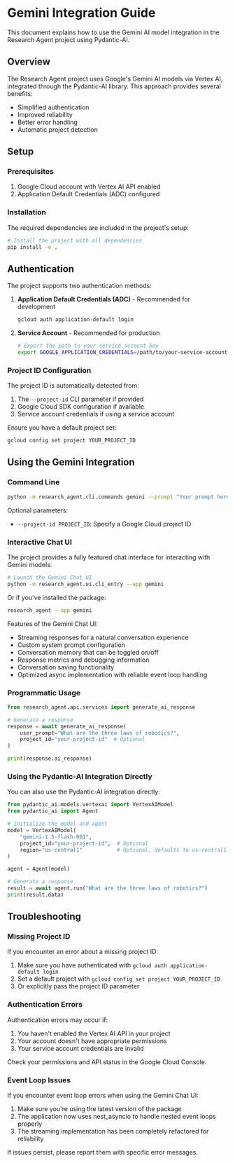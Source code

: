 # Gemini Integration Guide

This document explains how to use the Gemini AI model integration in the Research Agent project using Pydantic-AI.

## Overview

The Research Agent project uses Google's Gemini AI models via Vertex AI, integrated through the Pydantic-AI library. This approach provides several benefits:

- Simplified authentication
- Improved reliability
- Better error handling
- Automatic project detection

## Setup

### Prerequisites

1. Google Cloud account with Vertex AI API enabled
2. Application Default Credentials (ADC) configured

### Installation

The required dependencies are included in the project's setup:

```bash
# Install the project with all dependencies
pip install -e .
```

## Authentication

The project supports two authentication methods:

1. **Application Default Credentials (ADC)** - Recommended for development
   ```bash
   gcloud auth application-default login
   ```

2. **Service Account** - Recommended for production
   ```bash
   # Export the path to your service account key
   export GOOGLE_APPLICATION_CREDENTIALS=/path/to/your-service-account-key.json
   ```

### Project ID Configuration

The project ID is automatically detected from:

1. The `--project-id` CLI parameter if provided
2. Google Cloud SDK configuration if available
3. Service account credentials if using a service account

Ensure you have a default project set:

```bash
gcloud config set project YOUR_PROJECT_ID
```

## Using the Gemini Integration

### Command Line

```bash
python -m research_agent.cli.commands gemini --prompt "Your prompt here"
```

Optional parameters:
- `--project-id PROJECT_ID`: Specify a Google Cloud project ID

### Interactive Chat UI

The project provides a fully featured chat interface for interacting with Gemini models:

```bash
# Launch the Gemini Chat UI
python -m research_agent.ui.cli_entry --app gemini
```

Or if you've installed the package:

```bash
research_agent --app gemini
```

Features of the Gemini Chat UI:
- Streaming responses for a natural conversation experience
- Custom system prompt configuration
- Conversation memory that can be toggled on/off
- Response metrics and debugging information
- Conversation saving functionality
- Optimized async implementation with reliable event loop handling

### Programmatic Usage

```python
from research_agent.api.services import generate_ai_response

# Generate a response
response = await generate_ai_response(
    user_prompt="What are the three laws of robotics?",
    project_id="your-project-id"  # Optional
)

print(response.ai_response)
```

### Using the Pydantic-AI Integration Directly

You can also use the Pydantic-AI integration directly:

```python
from pydantic_ai.models.vertexai import VertexAIModel
from pydantic_ai import Agent

# Initialize the model and agent
model = VertexAIModel(
    "gemini-1.5-flash-001",
    project_id="your-project-id",  # Optional
    region="us-central1"           # Optional, defaults to us-central1
)

agent = Agent(model)

# Generate a response
result = await agent.run("What are the three laws of robotics?")
print(result.data)
```

## Troubleshooting

### Missing Project ID

If you encounter an error about a missing project ID:

1. Make sure you have authenticated with `gcloud auth application-default login`
2. Set a default project with `gcloud config set project YOUR_PROJECT_ID`
3. Or explicitly pass the project ID parameter

### Authentication Errors

Authentication errors may occur if:

1. You haven't enabled the Vertex AI API in your project
2. Your account doesn't have appropriate permissions
3. Your service account credentials are invalid

Check your permissions and API status in the Google Cloud Console.

### Event Loop Issues

If you encounter event loop errors when using the Gemini Chat UI:

1. Make sure you're using the latest version of the package
2. The application now uses nest_asyncio to handle nested event loops properly
3. The streaming implementation has been completely refactored for reliability

If issues persist, please report them with specific error messages. 